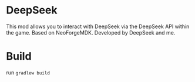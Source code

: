 
DeepSeek
=======
This mod allows you to interact with DeepSeek via the DeepSeek API within the game.
Based on NeoForgeMDK.
Developed by DeepSeek and me.


Build
============
run `gradlew build`